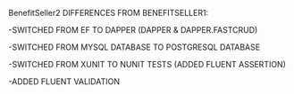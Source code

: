 BenefitSeller2
DIFFERENCES FROM BENEFITSELLER1:

-SWITCHED FROM EF TO DAPPER (DAPPER & DAPPER.FASTCRUD)

-SWITCHED FROM MYSQL DATABASE TO POSTGRESQL DATABASE

-SWITCHED FROM XUNIT TO NUNIT TESTS (ADDED FLUENT ASSERTION)

-ADDED FLUENT VALIDATION
